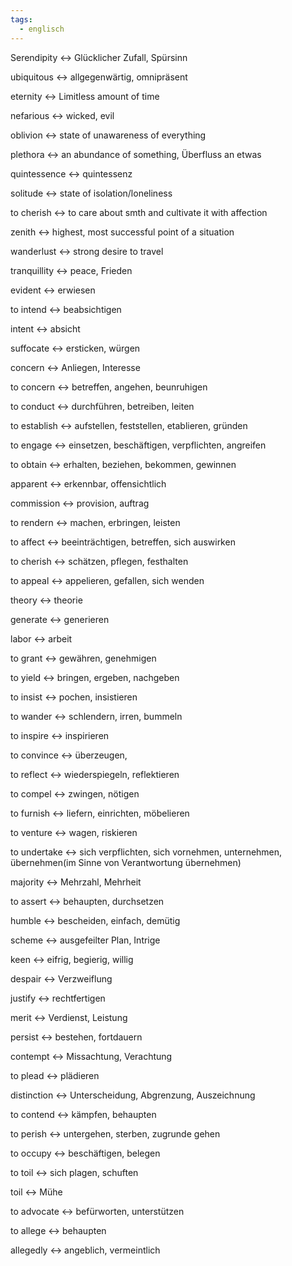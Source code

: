 ```yaml
---
tags:
  - englisch
---
```

Serendipity <-> Glücklicher Zufall, Spürsinn
<!--SR:!2024-10-02,68,312!2024-10-05,68,317-->

ubiquitous <-> allgegenwärtig, omnipräsent
<!--SR:!2024-09-23,59,310!2024-09-04,41,297-->

eternity <-> Limitless amount of time
<!--SR:!2024-09-20,57,312!2024-09-30,65,317-->

nefarious <-> wicked, evil
<!--SR:!2024-10-02,68,312!2024-09-26,61,317-->

oblivion <-> state of unawareness of everything
<!--SR:!2024-08-31,41,292!2024-10-12,75,325-->

plethora <-> an abundance of something, Überfluss an etwas
<!--SR:!2024-10-04,67,317!2024-09-18,55,312-->

quintessence <-> quintessenz
<!--SR:!2024-09-19,58,312!2024-09-25,61,317-->

solitude <-> state of isolation/loneliness
<!--SR:!2024-09-16,55,310!2024-10-06,69,317-->

to cherish <-> to care about smth and cultivate it with affection
<!--SR:!2024-09-24,61,317!2024-09-01,44,290-->

zenith <-> highest, most successful point of a situation
<!--SR:!2024-09-15,50,305!2024-08-23,36,290-->

wanderlust <-> strong desire to travel
<!--SR:!2024-09-22,59,317!2024-09-15,55,312-->

tranquillity <-> peace, Frieden
<!--SR:!2024-09-09,50,292!2024-09-21,58,317-->

evident <-> erwiesen
<!--SR:!2024-08-15,16,332!2024-07-31,4,318-->

to intend <-> beabsichtigen
<!--SR:!2024-08-14,15,332!2024-07-31,4,318-->

intent <-> absicht
<!--SR:!2024-08-14,15,332!2024-07-31,4,318-->

suffocate <-> ersticken, würgen
<!--SR:!2024-08-15,16,332!2024-07-31,4,318-->

concern <-> Anliegen, Interesse
<!--SR:!2024-08-01,3,278!2024-08-16,17,332-->

to concern <-> betreffen, angehen, beunruhigen
<!--SR:!2024-08-01,3,278!2024-08-16,17,332-->

to conduct <-> durchführen, betreiben, leiten
<!--SR:!2024-08-12,14,312!2024-07-31,4,318-->

to establish <-> aufstellen, feststellen, etablieren, gründen
<!--SR:!2024-07-31,4,318!2024-08-18,19,332-->

to engage <-> einsetzen, beschäftigen, verpflichten, angreifen
<!--SR:!2024-07-30,3,272!2024-07-31,1,268-->

to obtain <-> erhalten, beziehen, bekommen, gewinnen
<!--SR:!2024-08-05,7,292!2024-07-31,4,318-->

apparent <-> erkennbar, offensichtlich
<!--SR:!2024-08-13,14,312!2024-07-30,1,258-->

commission <-> provision, auftrag
<!--SR:!2024-08-12,13,318!2024-07-30,4,312-->

to rendern <-> machen, erbringen, leisten
<!--SR:!2000-01-01,1,250!2024-08-02,3,252-->

to affect <-> beeinträchtigen, betreffen, sich auswirken
<!--SR:!2024-08-17,18,332!2024-07-31,4,318-->

to cherish <-> schätzen, pflegen, festhalten
<!--SR:!2024-08-15,16,332!2024-07-31,4,318-->

to appeal <-> appelieren, gefallen, sich wenden
<!--SR:!2024-08-01,3,278!2000-01-01,1,250-->

theory <-> theorie
<!--SR:!2024-08-02,4,328!2024-07-31,4,318-->

generate <-> generieren
<!--SR:!2024-08-02,4,328!2024-07-31,4,318-->

labor <-> arbeit
<!--SR:!2024-08-02,4,328!2024-07-31,4,318-->

to grant <-> gewähren, genehmigen
<!--SR:!2024-07-31,4,318!2024-08-03,4,308-->

to yield <-> bringen, ergeben, nachgeben
<!--SR:!2024-08-01,3,278!2000-01-01,1,250-->

to insist <-> pochen, insistieren
<!--SR:!2024-07-31,4,318!2024-08-02,4,328-->

to wander <-> schlendern, irren, bummeln
<!--SR:!2024-07-31,4,318!2024-07-30,1,288-->

to inspire <-> inspirieren
<!--SR:!2024-07-31,4,318!2024-08-02,4,328-->

to convince <-> überzeugen,
<!--SR:!2024-08-02,4,328!2024-07-31,4,318-->

to reflect <-> wiederspiegeln, reflektieren
<!--SR:!2024-07-31,4,318!2024-08-02,4,328-->

to compel <-> zwingen, nötigen
<!--SR:!2024-08-10,11,318!2024-08-02,4,328-->

to furnish <-> liefern, einrichten, möbelieren
<!--SR:!2024-08-02,4,328!2024-07-31,4,318-->

to venture <-> wagen, riskieren
<!--SR:!2024-08-02,4,328!2024-07-31,4,318-->

to undertake <-> sich verpflichten, sich vornehmen, unternehmen, übernehmen(im Sinne von Verantwortung übernehmen)
<!--SR:!2024-08-02,3,258!2000-01-01,1,250-->

majority <-> Mehrzahl, Mehrheit
<!--SR:!2024-08-02,4,328!2024-07-31,4,318-->

to assert <-> behaupten, durchsetzen
<!--SR:!2024-08-01,3,278!2000-01-01,1,250-->

humble <-> bescheiden, einfach, demütig
<!--SR:!2024-07-31,4,318!2024-08-03,4,308-->

scheme <-> ausgefeilter Plan, Intrige
<!--SR:!2024-08-02,4,328!2024-07-31,4,318-->

keen <-> eifrig, begierig, willig
<!--SR:!2024-08-01,3,308!2024-07-31,4,318-->

despair <-> Verzweiflung
<!--SR:!2024-08-02,4,328!2024-07-31,4,318-->

justify <-> rechtfertigen
<!--SR:!2024-08-02,4,328!2024-07-31,4,318-->

merit <-> Verdienst, Leistung
<!--SR:!2024-08-02,4,328!2024-07-31,4,318-->

persist <-> bestehen, fortdauern
<!--SR:!2024-07-31,4,318!2024-08-03,4,308-->

contempt <-> Missachtung, Verachtung
<!--SR:!2024-08-02,3,288!2024-07-31,4,318-->

to plead <-> plädieren
<!--SR:!2024-07-31,4,318!2024-08-02,4,328-->

distinction <-> Unterscheidung, Abgrenzung, Auszeichnung
<!--SR:!2024-08-09,10,318!2024-08-02,4,328-->

to contend <-> kämpfen, behaupten
<!--SR:!2024-08-02,4,328!2024-08-13,14,318-->

to perish <-> untergehen, sterben, zugrunde gehen
<!--SR:!2024-08-02,4,328!2024-07-31,4,318-->

to occupy <-> beschäftigen, belegen
<!--SR:!2024-07-31,4,318!2024-08-02,4,328-->

to toil <-> sich plagen, schuften
<!--SR:!2024-07-31,4,318!2024-08-02,4,328-->

toil <-> Mühe
<!--SR:!2024-07-31,4,318!2024-08-02,4,328-->

to advocate <-> befürworten, unterstützen
<!--SR:!2024-08-02,4,328!2024-07-31,4,318-->

to allege <-> behaupten
<!--SR:!2024-08-02,4,328!2024-07-31,4,318-->

allegedly <-> angeblich, vermeintlich
<!--SR:!2024-08-01,3,308!2024-07-31,4,318-->


